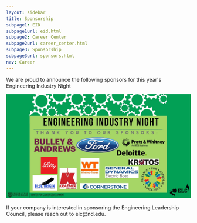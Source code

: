 ```yaml
---
layout: sidebar
title: Sponsorship
subpage1: EID
subpage1url: eid.html
subpage2: Career Center
subpage2url: career_center.html
subpage3: Sponsorship
subpage3url: sponsors.html
nav: Career
---
```

<p> We are proud to announce the following sponsors for this year's Engineering Industry Night </p>
<div><img src="img/ein24.jpg" loading="lazy"></div>

<p> If your company is interested in sponsoring the Engineering Leadership Council, please reach out to elc@nd.edu. </p>

<!-- - Bulley & Andrews
- Pratt & Whitney 
- Deloitte
- Cornerstone 
- Kraemer 
- Whiting-Turner -->
